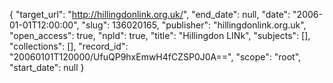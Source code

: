 {
  "target_url": "http://hillingdonlink.org.uk/", 
  "end_date": null, 
  "date": "2006-01-01T12:00:00", 
  "slug": 136020165, 
  "publisher": "hillingdonlink.org.uk", 
  "open_access": true, 
  "npld": true, 
  "title": "Hillingdon LINk", 
  "subjects": [], 
  "collections": [], 
  "record_id": "20060101T120000/UfuQP9hxEmwH4fCZSP0J0A==", 
  "scope": "root", 
  "start_date": null
}

